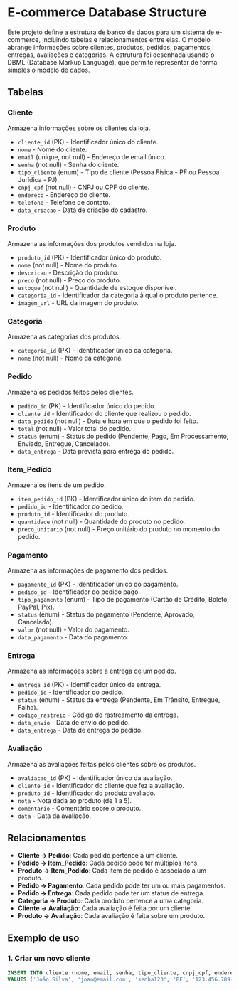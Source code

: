 # E-commerce Database Structure

Este projeto define a estrutura de banco de dados para um sistema de e-commerce, incluindo tabelas e relacionamentos entre elas. O modelo abrange informações sobre clientes, produtos, pedidos, pagamentos, entregas, avaliações e categorias. A estrutura foi desenhada usando o DBML (Database Markup Language), que permite representar de forma simples o modelo de dados.

## Tabelas

### Cliente
Armazena informações sobre os clientes da loja.

- `cliente_id` (PK) - Identificador único do cliente.
- `nome` - Nome do cliente.
- `email` (unique, not null) - Endereço de email único.
- `senha` (not null) - Senha do cliente.
- `tipo_cliente` (enum) - Tipo de cliente (Pessoa Física - PF ou Pessoa Jurídica - PJ).
- `cnpj_cpf` (not null) - CNPJ ou CPF do cliente.
- `endereco` - Endereço do cliente.
- `telefone` - Telefone de contato.
- `data_criacao` - Data de criação do cadastro.

### Produto
Armazena as informações dos produtos vendidos na loja.

- `produto_id` (PK) - Identificador único do produto.
- `nome` (not null) - Nome do produto.
- `descricao` - Descrição do produto.
- `preco` (not null) - Preço do produto.
- `estoque` (not null) - Quantidade de estoque disponível.
- `categoria_id` - Identificador da categoria à qual o produto pertence.
- `imagem_url` - URL da imagem do produto.

### Categoria
Armazena as categorias dos produtos.

- `categoria_id` (PK) - Identificador único da categoria.
- `nome` (not null) - Nome da categoria.

### Pedido
Armazena os pedidos feitos pelos clientes.

- `pedido_id` (PK) - Identificador único do pedido.
- `cliente_id` - Identificador do cliente que realizou o pedido.
- `data_pedido` (not null) - Data e hora em que o pedido foi feito.
- `total` (not null) - Valor total do pedido.
- `status` (enum) - Status do pedido (Pendente, Pago, Em Processamento, Enviado, Entregue, Cancelado).
- `data_entrega` - Data prevista para entrega do pedido.

### Item_Pedido
Armazena os itens de um pedido.

- `item_pedido_id` (PK) - Identificador único do item do pedido.
- `pedido_id` - Identificador do pedido.
- `produto_id` - Identificador do produto.
- `quantidade` (not null) - Quantidade do produto no pedido.
- `preco_unitario` (not null) - Preço unitário do produto no momento do pedido.

### Pagamento
Armazena as informações de pagamento dos pedidos.

- `pagamento_id` (PK) - Identificador único do pagamento.
- `pedido_id` - Identificador do pedido pago.
- `tipo_pagamento` (enum) - Tipo de pagamento (Cartão de Crédito, Boleto, PayPal, Pix).
- `status` (enum) - Status do pagamento (Pendente, Aprovado, Cancelado).
- `valor` (not null) - Valor do pagamento.
- `data_pagamento` - Data do pagamento.

### Entrega
Armazena as informações sobre a entrega de um pedido.

- `entrega_id` (PK) - Identificador único da entrega.
- `pedido_id` - Identificador do pedido.
- `status` (enum) - Status da entrega (Pendente, Em Trânsito, Entregue, Falha).
- `codigo_rastreio` - Código de rastreamento da entrega.
- `data_envio` - Data de envio do pedido.
- `data_entrega` - Data de entrega do pedido.

### Avaliação
Armazena as avaliações feitas pelos clientes sobre os produtos.

- `avaliacao_id` (PK) - Identificador único da avaliação.
- `cliente_id` - Identificador do cliente que fez a avaliação.
- `produto_id` - Identificador do produto avaliado.
- `nota` - Nota dada ao produto (de 1 a 5).
- `comentario` - Comentário sobre o produto.
- `data` - Data da avaliação.

## Relacionamentos

- **Cliente -> Pedido**: Cada pedido pertence a um cliente.
- **Pedido -> Item_Pedido**: Cada pedido pode ter múltiplos itens.
- **Produto -> Item_Pedido**: Cada item de pedido é associado a um produto.
- **Pedido -> Pagamento**: Cada pedido pode ter um ou mais pagamentos.
- **Pedido -> Entrega**: Cada pedido pode ter um status de entrega.
- **Categoria -> Produto**: Cada produto pertence a uma categoria.
- **Cliente -> Avaliação**: Cada avaliação é feita por um cliente.
- **Produto -> Avaliação**: Cada avaliação é feita sobre um produto.

## Exemplo de uso

### 1. Criar um novo cliente
```sql
INSERT INTO cliente (nome, email, senha, tipo_cliente, cnpj_cpf, endereco, telefone, data_criacao)
VALUES ('João Silva', 'joao@email.com', 'senha123', 'PF', '123.456.789-00', 'Rua X, 123', '999999999', CURRENT_TIMESTAMP);
